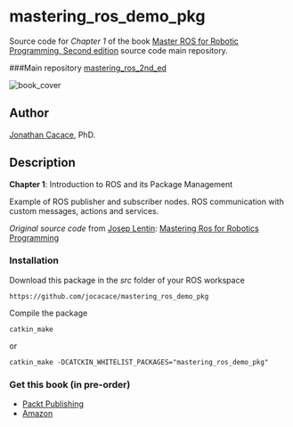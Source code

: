 # **mastering\_ros\_demo\_pkg**

Source code for _Chapter 1_ of the book [Master ROS for Robotic Programming, Second edition](https://www.packtpub.com/hardware-and-creative/mastering-ros-robotics-programming-second-edition) source code main repository.

###Main repository
[mastering\_ros\_2nd\_ed](https://github.com/jocacace/mastering_ros_2nd_ed)

![book_cover](http://wpage.unina.it/jonathan.cacace/Media/book_cover.png "mastering_ros_for_robotics_programming")

## **Author**
[Jonathan Cacace](http://wpage.unina.it/jonathan.cacace), PhD.


## **Description**

**Chapter 1**: Introduction to ROS and its Package Management  

Example of ROS publisher and subscriber nodes. ROS communication with custom messages, actions and services. 

_Original source code_ from [Josep Lentin](https://www.linkedin.com/in/lentinjoseph/): [Mastering Ros for Robotics Programming]( https://github.com/qboticslabs/mastering_ros)

### **Installation** 
Download this package in the _src_ folder of your ROS workspace

```https://github.com/jocacace/mastering_ros_demo_pkg```

Compile the package

```catkin_make```

or

```catkin_make -DCATCKIN_WHITELIST_PACKAGES="mastering_ros_demo_pkg"```

### **Get this book** (in pre-order)
- [Packt Publishing](https://www.packtpub.com/hardware-and-creative/mastering-ros-robotics-programming-second-edition) 
- [Amazon](https://www.amazon.com/Mastering-ROS-Robotics-Programming-Second/dp/1788478959)
